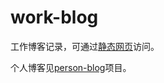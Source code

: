 # work-blog
工作博客记录，可通过[静态网页](https://ignorantshr.github.io/work-blog/)访问。

个人博客见[person-blog](https://github.com/ignorantshr/person-blog)项目。
